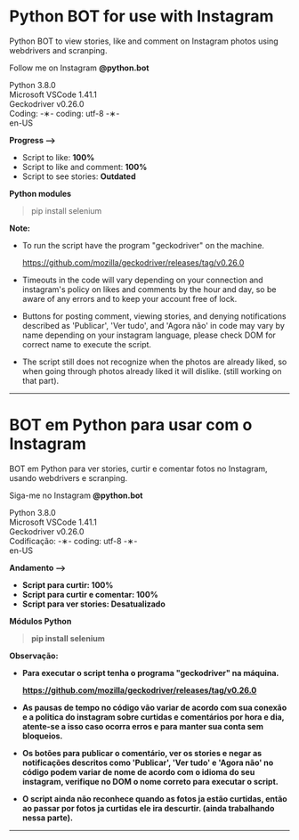 # Python BOT for use with Instagram

Python BOT to view stories, like and comment on Instagram photos using webdrivers and scranping.

Follow me on Instagram <strong>@python.bot</strong>

Python 3.8.0 </br>
Microsoft VSCode 1.41.1 </br>
Geckodriver v0.26.0 </br>
Coding: -&lowast;- coding: utf-8 -&lowast;- </br>
en-US </br>

<strong>Progress --></strong>

* Script to like: <strong>100%</strong></br>
* Script to like and comment: <strong>100%</strong></br>
* Script to see stories: <strong>Outdated</strong>

<strong>Python modules</strong>

  > pip install selenium </br>
  
<strong>Note:</strong>

* To run the script have the program "geckodriver" on the machine.

  https://github.com/mozilla/geckodriver/releases/tag/v0.26.0

* Timeouts in the code will vary depending on your connection and instagram's policy on likes and comments by the hour and day, so be aware of any errors and to keep your account free of lock.

* Buttons for posting comment, viewing stories, and denying notifications described as 'Publicar', 'Ver tudo', and 'Agora não' in code may vary by name depending on your instagram language, please check DOM for correct name to execute the script.

* The script still does not recognize when the photos are already liked, so when going through photos already liked it will dislike. (still working on that part).

 ---------------------------------------------------------------------------------------------------------------------

# BOT em Python para usar com o Instagram

BOT em Python para ver stories, curtir e comentar fotos no Instagram, usando webdrivers e scranping.

Siga-me no Instagram <strong>@python.bot</strong>

Python 3.8.0 </br>
Microsoft VSCode 1.41.1 </br>
Geckodriver v0.26.0 </br>
Codificação: -&lowast;- coding: utf-8 -&lowast;- </br>
en-US </br>

<strong>Andamento --><strong>

* Script para curtir: <strong>100%</strong> </br>
* Script para curtir e comentar: <strong>100%</strong> </br>
* Script para ver stories: <strong>Desatualizado</strong>

<strong>Módulos Python</strong>

 > pip install selenium </br>
 
<strong>Observação:</strong>
 
* Para executar o script tenha o programa "geckodriver" na máquina.
 
  https://github.com/mozilla/geckodriver/releases/tag/v0.26.0
 
* As pausas de tempo no código vão variar de acordo com sua conexão e a politica do instagram sobre curtidas e comentários por hora e dia, atente-se a isso caso ocorra erros e para manter sua conta sem bloqueios.
 
* Os botões para publicar o comentário, ver os stories e negar as notificações descritos como 'Publicar', 'Ver tudo' e 'Agora não' no código podem variar de nome de acordo com o idioma do seu instagram, verifique no DOM o nome correto para executar o script.

* O script ainda não reconhece quando as fotos ja estão curtidas, então ao passar por fotos ja curtidas ele ira descurtir. (ainda trabalhando nessa parte).
 
----------------------------------------------------------------------------------------------------------------------
